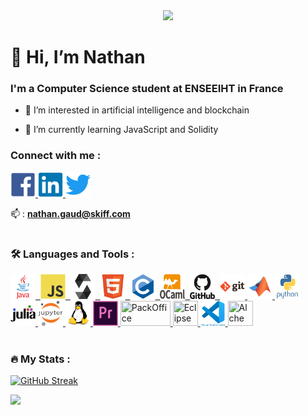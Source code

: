 <div id="header" align="center">
  <img src="https://media.giphy.com/media/Qo2dupDib32rkTY4hX/giphy.gif" width="500"/>
</div>

<h1>👋 Hi, I’m Nathan</h1>

<h3>I'm a Computer Science student at ENSEEIHT in France</h3>

- 👀 I’m interested in artificial intelligence and blockchain

- 🌱 I’m currently learning JavaScript and Solidity

<h3 align="left">
  Connect with me :
</h3>

<div id="badges" align="left">
  <a href="https://www.facebook.com/natchica/">
    <img src="https://github.com/devicons/devicon/blob/master/icons/facebook/facebook-original.svg" width="40" alt="Twitter Badge"/>
  </a>
  <a href="https://www.linkedin.com/in/nathan-gaud/">
    <img src="https://github.com/devicons/devicon/blob/master/icons/linkedin/linkedin-original.svg" width="40" alt="LinkedIn Badge"/>
  </a>
  <a href="https://twitter.com/NatchicaGo">
    <img src="https://github.com/devicons/devicon/blob/master/icons/twitter/twitter-original.svg" width="40" alt="Twitter Badge"/>
  </a>
</div>

📫 : **nathan.gaud@skiff.com**

<h1></h1>

<h3 align="left">
  🛠️ Languages and Tools :
</h3>

<div>
  <a href="https://www.java.com/fr/">
    <img src="https://github.com/devicons/devicon/blob/master/icons/java/java-original-wordmark.svg" title="Java" alt="Java" width="40" height="40"/>&nbsp;
  </a>
  <a href="https://www.javascript.com/">
    <img src="https://github.com/devicons/devicon/blob/master/icons/javascript/javascript-original.svg" title="JavaScript" alt="JavaScript" width="40" height="40"/>&nbsp;
  </a>
  <a href="https://soliditylang.org/">
    <img src="https://github.com/devicons/devicon/blob/master/icons/solidity/solidity-original.svg" title="Solidity" alt="Solidity" width="40" height="40"/>&nbsp;
  </a>
  <a href="https://html.com/">
    <img src="https://github.com/devicons/devicon/blob/master/icons/html5/html5-original.svg" title="HTML5" alt="HTML" width="40" height="40"/>&nbsp;
  </a>
  <a href="https://www.iso.org/standard/74528.html">
    <img src="https://github.com/devicons/devicon/blob/master/icons/c/c-original.svg" title="C" alt="C" width="40" height="40"/>&nbsp;
  </a>
  <a href="https://ocaml.org/">
    <img src="https://github.com/devicons/devicon/blob/master/icons/ocaml/ocaml-original-wordmark.svg" title="OCaml" alt="OCaml" width="40" height="40"/>&nbsp;
  </a>
  <a href="https://github.com/">
    <img src="https://github.com/devicons/devicon/blob/master/icons/github/github-original-wordmark.svg" title="Github" alt="Github" width="40" height="40"/>&nbsp;
  </a>
  <a href="https://git-scm.com/">
    <img src="https://github.com/devicons/devicon/blob/master/icons/git/git-original-wordmark.svg" title="Git" **alt="Git" width="40" height="40"/>
  </a>
  <a href="https://fr.mathworks.com/products/matlab.html">
    <img src="https://github.com/devicons/devicon/blob/master/icons/matlab/matlab-original.svg" title="MatLab" **alt="MatLab" width="40" height="40"/>
  </a>
  <a href="https://www.python.org/">
    <img src="https://github.com/devicons/devicon/blob/master/icons/python/python-original-wordmark.svg" title="Python" **alt="Python" width="40" height="40"/>
  </a>
  <a href="https://julialang.org/">
    <img src="https://github.com/devicons/devicon/blob/master/icons/julia/julia-original-wordmark.svg" title="Julia" **alt="Julia" width="40" height="40"/>
  </a>
  <a href="https://jupyter.org/">
    <img src="https://github.com/devicons/devicon/blob/master/icons/jupyter/jupyter-original-wordmark.svg" title="Jupyter" **alt="Jupyter" width="40" height="40"/>
  </a>
  <a href="https://www.gnu.org/home.fr.html">
    <img src="https://github.com/devicons/devicon/blob/master/icons/linux/linux-original.svg" title="Linux" **alt="Linux" width="40" height="40"/>
  </a>
  <a href="https://www.adobe.com/fr/products/premiere.html">
    <img src="https://github.com/devicons/devicon/blob/master/icons/premierepro/premierepro-original.svg" title="PremierePro" **alt="PremierePro" width="40" height="40"/>
  </a>
  <a href="https://www.microsoft.com/fr-fr/microsoft-365/office-365">
    <img src="https://www.techadvisor.fr/cmsdata/features/3679907/office_pour_mac_2018_thumb800.png" title="PackOffice" **alt="PackOffice" width="80" height="40"/>
  </a>
  <a href="https://www.eclipse.org/">
    <img src="https://www.nicepng.com/png/full/264-2648074_eclipse-logo-png-transparent-eclipse-ide.png" title="Eclipse" **alt="Eclipse" width="40" height="40"/>
  </a>
  <a href="https://code.visualstudio.com/">
    <img src="https://github.com/devicons/devicon/blob/master/icons/vscode/vscode-original-wordmark.svg" title="VSCode" **alt="VSCode" width="40" height="40"/>
  </a>
  <a href="https://university.alchemy.com/">
    <img src="https://university.alchemy.com/assets/dashboard_logo.75bc75d8.svg" title="AlchemyUniversity" **alt="AlchemyUniversity" width="40" height="40"/>
  </a>
</div>

<h1></h1>

<h3 align="left">
  🔥 My Stats :
</h3>
 
[![GitHub Streak](http://github-readme-streak-stats.herokuapp.com?user=Natchica&theme=dark&background=000000)](https://git.io/streak-stats)

<a href=#>
  <img src="snake_commit.svg">
</a>

<div id="badges" align="right">
  <img src="https://komarev.com/ghpvc/?username=Natchica&style=flat-square&color=blue" alt=""/>
</div>

<!---
Natchica/Natchica is a ✨ special ✨ repository because its `README.md` (this file) appears on your GitHub profile.
You can click the Preview link to take a look at your changes.
--->
